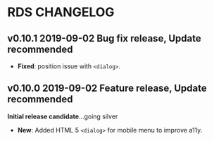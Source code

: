 # RDS CHANGELOG

## v0.10.1 2019-09-02 Bug fix release, Update recommended

- **Fixed**: position issue with `<dialog>`.


## v0.10.0 2019-09-02 Feature release, Update recommended

**Initial release candidate**...going silver

- **New**: Added HTML 5 `<dialog>` for mobile menu to improve a11y.
